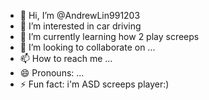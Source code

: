 - 👋 Hi, I’m @AndrewLin991203
- 👀 I’m interested in car driving
- 🌱 I’m currently learning how 2 play screeps
- 💞️ I’m looking to collaborate on ...
- 📫 How to reach me ...
- 😄 Pronouns: ...
- ⚡ Fun fact: i'm ASD
  screeps player:)
<!---
AndrewLin991203/AndrewLin991203 is a ✨ special ✨ repository because its `README.md` (this file) appears on your GitHub profile.
You can click the Preview link to take a look at your changes.
--->

